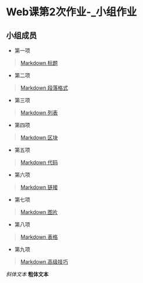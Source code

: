 # Web课第2次作业-_小组作业
## 小组成员


* 第一项
 >[Markdown 标题](https://www.runoob.com/markdown/md-title.html)

* 第二项
 >[Markdown 段落格式](https://www.runoob.com/markdown/md-paragraph.html)

* 第三项
 >[Markdown 列表](https://www.runoob.com/markdown/md-lists.html)

* 第四项
 >[Markdown 区块](https://www.runoob.com/markdown/md-block.html)

* 第五项
 >[Markdown 代码](https://www.runoob.com/markdown/md-code.html)

* 第六项
 >[Markdown 链接](https://www.runoob.com/markdown/md-link.html)

* 第七项
 >[Markdown 图片](https://www.runoob.com/markdown/md-image.html)

* 第八项
 >[Markdown 表格](https://www.runoob.com/markdown/md-table.html)

* 第九项
 >[Markdown 高级技巧](https://www.runoob.com/markdown/md-advance.html)
 >

_斜体文本_
**粗体文本**

